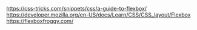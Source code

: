https://css-tricks.com/snippets/css/a-guide-to-flexbox/
https://developer.mozilla.org/en-US/docs/Learn/CSS/CSS_layout/Flexbox
https://flexboxfroggy.com/